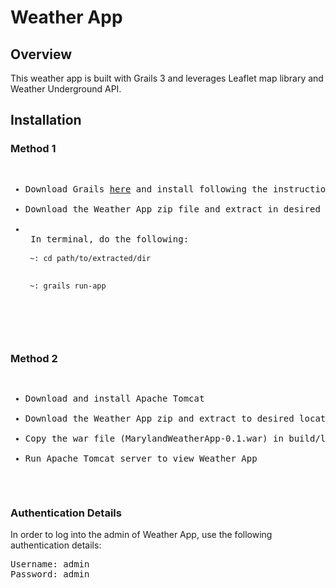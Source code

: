 # Weather App
## Overview
This weather app is built with Grails 3 and leverages Leaflet map library and Weather Underground API.

## Installation
### Method 1
<pre>
<ul>
<li>Download Grails <a href="grails.org">here</a> and install following the instruction on the website</li>
<li>Download the Weather App zip file and extract in desired location</li>
<li>
 In terminal, do the following:
 <code>
 ~: cd path/to/extracted/dir
 </code>
 <code>
 ~: grails run-app
 </code>
 </li>
</ul>
</pre>
### Method 2
<pre>
<ul>
<li>Download and install Apache Tomcat</li>
<li>Download the Weather App zip and extract to desired location</li>
<li>Copy the war file (MarylandWeatherApp-0.1.war) in build/libs to Apache Tomcat directory</li>
<li>Run Apache Tomcat server to view Weather App</li>
</ul>
</pre>

### Authentication Details
In order to log into the admin of Weather App, use the following authentication details:
<pre>
Username: admin 
Password: admin
</pre>
